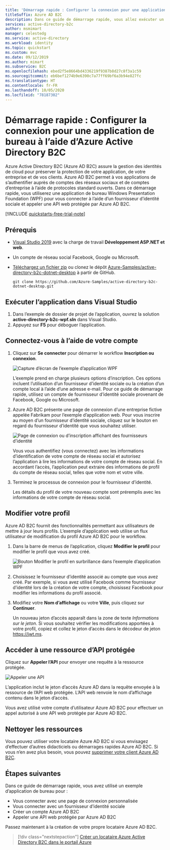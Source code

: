 ```yaml
---
title: 'Démarrage rapide : Configurer la connexion pour une application de bureau'
titleSuffix: Azure AD B2C
description: Dans ce guide de démarrage rapide, vous allez exécuter un exemple d’application Desktop WPF qui utilise Azure Active Directory B2C pour la connexion aux comptes.
services: active-directory-b2c
author: msmimart
manager: celestedg
ms.service: active-directory
ms.workload: identity
ms.topic: quickstart
ms.custom: mvc
ms.date: 09/12/2019
ms.author: mimart
ms.subservice: B2C
ms.openlocfilehash: ebed2f5e8664bd4336219f9387b8d27c8f3a1c59
ms.sourcegitcommit: eb6bef1274b9e6390c7a77ff69bf6a3b94e827fc
ms.translationtype: HT
ms.contentlocale: fr-FR
ms.lasthandoff: 10/05/2020
ms.locfileid: "78187302"
---
```

# <a name="quickstart-set-up-sign-in-for-a-desktop-app-using-azure-active-directory-b2c"></a>Démarrage rapide : Configurer la connexion pour une application de bureau à l’aide d’Azure Active Directory B2C

Azure Active Directory B2C (Azure AD B2C) assure la gestion des identités de cloud pour préserver la protection de votre application, de votre entreprise et de vos clients. Azure AD B2C permet à vos applications de s’authentifier auprès de comptes des réseaux sociaux et de comptes d’entreprise à l’aide de protocoles standard ouverts. Dans ce démarrage rapide, vous utiliserez une application de bureau Windows Presentation Foundation (WPF) pour vous connecter à l’aide d’un fournisseur d’identité sociale et appeler une API web protégée par Azure AD B2C.

[!INCLUDE [quickstarts-free-trial-note](../../includes/quickstarts-free-trial-note.md)]

## <a name="prerequisites"></a>Prérequis

- [Visual Studio 2019](https://www.visualstudio.com/downloads/) avec la charge de travail **Développement ASP.NET et web**.
- Un compte de réseau social Facebook, Google ou Microsoft.
- [Téléchargez un fichier zip](https://github.com/Azure-Samples/active-directory-b2c-dotnet-desktop/archive/msalv3.zip) ou clonez le dépôt [Azure-Samples/active-directory-b2c-dotnet-desktop](https://github.com/Azure-Samples/active-directory-b2c-dotnet-desktop) à partir de GitHub.

    ```
    git clone https://github.com/Azure-Samples/active-directory-b2c-dotnet-desktop.git
    ```

## <a name="run-the-application-in-visual-studio"></a>Exécuter l’application dans Visual Studio

1. Dans l’exemple de dossier de projet de l’application, ouvrez la solution **active-directory-b2c-wpf.sln** dans Visual Studio.
2. Appuyez sur **F5** pour déboguer l’application.

## <a name="sign-in-using-your-account"></a>Connectez-vous à l’aide de votre compte

1. Cliquez sur **Se connecter** pour démarrer le workflow **Inscription ou connexion**.

    ![Capture d’écran de l’exemple d’application WPF](./media/quickstart-native-app-desktop/wpf-sample-application.png)

    L’exemple prend en charge plusieurs options d’inscription. Ces options incluent l’utilisation d’un fournisseur d’identité sociale ou la création d’un compte local à l’aide d’une adresse e-mail. Pour ce guide de démarrage rapide, utilisez un compte de fournisseur d’identité sociale provenant de Facebook, Google ou Microsoft.


2. Azure AD B2C présente une page de connexion d’une entreprise fictive appelée Fabrikam pour l’exemple d’application web. Pour vous inscrire au moyen d’un fournisseur d’identité sociale, cliquez sur le bouton en regard du fournisseur d’identité que vous souhaitez utiliser.

    ![Page de connexion ou d’inscription affichant des fournisseurs d’identité](./media/quickstart-native-app-desktop/sign-in-or-sign-up-wpf.png)

    Vous vous authentifiez (vous connectez) avec les informations d’identification de votre compte de réseau social et autorisez l’application à lire les informations de votre compte de réseau social. En accordant l’accès, l’application peut extraire des informations de profil du compte de réseau social, telles que votre nom et votre ville.

2. Terminez le processus de connexion pour le fournisseur d’identité.

    Les détails du profil de votre nouveau compte sont préremplis avec les informations de votre compte de réseau social.

## <a name="edit-your-profile"></a>Modifier votre profil

Azure AD B2C fournit des fonctionnalités permettant aux utilisateurs de mettre à jour leurs profils. L’exemple d’application web utilise un flux utilisateur de modification du profil Azure AD B2C pour le workflow.

1. Dans la barre de menus de l’application, cliquez **Modifier le profil** pour modifier le profil que vous avez créé.

    ![Bouton Modifier le profil en surbrillance dans l’exemple d’application WPF](./media/quickstart-native-app-desktop/edit-profile-wpf.png)

2. Choisissez le fournisseur d’identité associé au compte que vous avez créé. Par exemple, si vous avez utilisé Facebook comme fournisseur d’identité lors de la création de votre compte, choisissez Facebook pour modifier les informations du profil associé.

3. Modifiez votre **Nom d’affichage** ou votre **Ville**, puis cliquez sur **Continuer**.

    Un nouveau jeton d’accès apparaît dans la zone de texte *Informations sur le jeton*. Si vous souhaitez vérifier les modifications apportées à votre profil, copiez et collez le jeton d’accès dans le décodeur de jeton https://jwt.ms.

## <a name="access-a-protected-api-resource"></a>Accéder à une ressource d’API protégée

Cliquez sur **Appeler l’API** pour envoyer une requête à la ressource protégée.

![Appeler une API](./media/quickstart-native-app-desktop/call-api-wpf.png)

L’application inclut le jeton d’accès Azure AD dans la requête envoyée à la ressource de l’API web protégée. L’API web renvoie le nom d’affichage contenu dans le jeton d’accès.

Vous avez utilisé votre compte d’utilisateur Azure AD B2C pour effectuer un appel autorisé à une API web protégée par Azure AD B2C.

## <a name="clean-up-resources"></a>Nettoyer les ressources

Vous pouvez utiliser votre locataire Azure AD B2C si vous envisagez d’effectuer d’autres didacticiels ou démarrages rapides Azure AD B2C. Si vous n’en avez plus besoin, vous pouvez [supprimer votre client Azure AD B2C](faq.md#how-do-i-delete-my-azure-ad-b2c-tenant).

## <a name="next-steps"></a>Étapes suivantes

Dans ce guide de démarrage rapide, vous avez utilisé un exemple d’application de bureau pour :

* Vous connecter avec une page de connexion personnalisée
* Vous connecter avec un fournisseur d’identité sociale
* Créer un compte Azure AD B2C
* Appeler une API web protégée par Azure AD B2C

Passez maintenant à la création de votre propre locataire Azure AD B2C.

> [!div class="nextstepaction"]
> [Créer un locataire Azure Active Directory B2C dans le portail Azure](tutorial-create-tenant.md)
